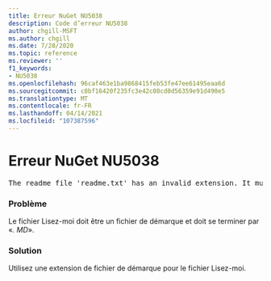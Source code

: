 ```yaml
---
title: Erreur NuGet NU5038
description: Code d’erreur NU5038
author: chgill-MSFT
ms.author: chgill
ms.date: 7/28/2020
ms.topic: reference
ms.reviewer: ''
f1_keywords:
- NU5038
ms.openlocfilehash: 96caf463e1ba9868415feb53fe47ee61495eaa6d
ms.sourcegitcommit: c8bf16420f235fc3e42c08cd0d56359e91d490e5
ms.translationtype: MT
ms.contentlocale: fr-FR
ms.lasthandoff: 04/14/2021
ms.locfileid: "107387596"
---
```

# <a name="nuget-error-nu5038"></a>Erreur NuGet NU5038
<pre>The readme file 'readme.txt' has an invalid extension. It must end in .md.</pre>

### <a name="issue"></a>Problème

Le fichier Lisez-moi doit être un fichier de démarque et doit se terminer par «*. MD*».

### <a name="solution"></a>Solution

Utilisez une extension de fichier de démarque pour le fichier Lisez-moi.